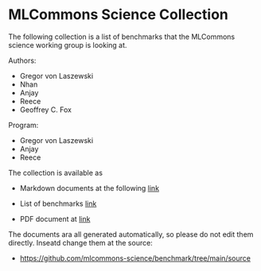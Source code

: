 # MLCommons Science Collection

The following collection is a list of benchmarks that the MLCommons science working group is looking at.

Authors: 
* Gregor von Laszewski
* Nhan
* Anjay
* Reece
* Geoffrey C. Fox

Program:
* Gregor von Laszewski
* Anjay
* Reece

The collection is available as

* Markdown documents at the following [link](markdown.md)
* List of benchmarks [link](benchmarks/markdown.md)

* PDF document at [link](benchmarks.pdf)

The documents ara all generated automatically, so please do not edit them directly. Inseatd change them at the source:

* <https://github.com/mlcommons-science/benchmark/tree/main/source>


